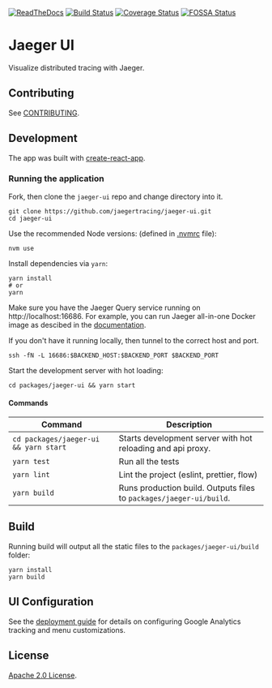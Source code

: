 [![ReadTheDocs][doc-img]][doc] [![Build Status][ci-img]][ci] [![Coverage Status][cov-img]][cov] [![FOSSA Status][fossa-img]][fossa]

# Jaeger UI

Visualize distributed tracing with Jaeger.

## Contributing

See [CONTRIBUTING](./CONTRIBUTING.md).

## Development

The app was built with [create-react-app](https://github.com/facebookincubator/create-react-app).

### Running the application

Fork, then clone the `jaeger-ui` repo and change directory into it.

```
git clone https://github.com/jaegertracing/jaeger-ui.git
cd jaeger-ui
```

Use the recommended Node versions: (defined in [.nvmrc](./.nvmrc) file):

```
nvm use
```

Install dependencies via `yarn`:

```
yarn install
# or
yarn
```

Make sure you have the Jaeger Query service running on http://localhost:16686. For example, you can run Jaeger all-in-one Docker image as descibed in the [documentation][aio-docs].

If you don't have it running locally, then tunnel to the correct host and port.

```
ssh -fN -L 16686:$BACKEND_HOST:$BACKEND_PORT $BACKEND_PORT
```

Start the development server with hot loading:

```
cd packages/jaeger-ui && yarn start
```

#### Commands

| Command                               | Description                                                         |
| ------------------------------------- | ------------------------------------------------------------------- |
| `cd packages/jaeger-ui && yarn start` | Starts development server with hot reloading and api proxy.         |
| `yarn test`                           | Run all the tests                                                   |
| `yarn lint`                           | Lint the project (eslint, prettier, flow)                           |
| `yarn build`                          | Runs production build. Outputs files to `packages/jaeger-ui/build`. |

## Build

Running build will output all the static files to the `packages/jaeger-ui/build` folder:

```
yarn install
yarn build
```

## UI Configuration

See the [deployment guide](http://jaeger.readthedocs.io/en/latest/deployment/#ui-configuration) for details on configuring Google Analytics tracking and menu customizations.

## License

[Apache 2.0 License](./LICENSE).

[doc-img]: https://readthedocs.org/projects/jaeger/badge/?version=latest
[doc]: http://jaeger.readthedocs.org/en/latest/
[ci-img]: https://travis-ci.org/jaegertracing/jaeger-ui.svg?branch=master
[ci]: https://travis-ci.org/jaegertracing/jaeger-ui
[cov-img]: https://codecov.io/gh/jaegertracing/jaeger-ui/branch/master/graph/badge.svg
[cov]: https://codecov.io/gh/jaegertracing/jaeger-ui
[aio-docs]: http://jaeger.readthedocs.io/en/latest/getting_started/
[fossa-img]: https://app.fossa.io/api/projects/git%2Bgithub.com%2Fjaegertracing%2Fjaeger-ui.svg?type=shield
[fossa]: https://app.fossa.io/projects/git%2Bgithub.com%2Fjaegertracing%2Fjaeger-ui?ref=badge_shield
